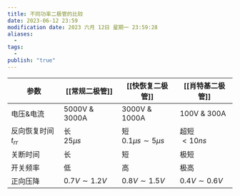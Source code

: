 ```yaml
---
title: 不同功率二极管的比较
date: 2023-06-12 23:59
modification date: 2023 六月 12日 星期一 23:59:28
aliases:
  - 
tags:
  - 
publish: "true"
---
```


| 参数                  | [[常规二极管]]   | [[快恢复二极管]]        | [[肖特基二极管]] |
| --------------------- | ---------------- | ----------------------- | ---------------- |
| 电压&电流             | 5000V & 3000A    | 3000V & 1000A           | 100V & 300A      |
| 反向恢复时间 $t_{rr}$ | 长 <br> $25\mu s$             | 短    <br> $0.1\mu s \sim  5\mu s$                  | 超短   <br> $\lt 10n s$             |
| 关断时间              | 长               | 短                      | 极短             |
| 开关频率              | 低               | 高                      | 极高             |
| 正向压降              | $0.7V \sim 1.2V$ | $0.8V \sim 1.5V$        | $0.4V \sim 0.6V$               |

